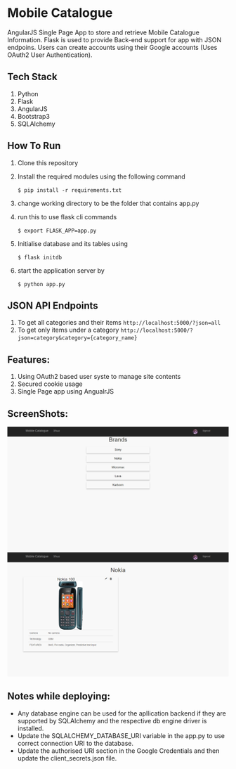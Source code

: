# Mobile Catalogue

AngularJS Single Page App to store and retrieve Mobile Catalogue Information. Flask is used to provide Back-end support for app with JSON endpoins. Users can create accounts using their Google accounts (Uses OAuth2 User Authentication).

## Tech Stack

1.  Python
1.  Flask
1.  AngularJS
1.  Bootstrap3
1.  SQLAlchemy

## How To Run

1. Clone this repository
1. Install the required modules using the following command
    
    ```
    $ pip install -r requirements.txt
    ```
1. change working directory to be the folder that contains app.py
1. run this to use flask cli commands
    
    ```
    $ export FLASK_APP=app.py
    ```
1. Initialise database and its tables using
    
    ```
    $ flask initdb
    ```
1. start the application server by
    
    ```
    $ python app.py
    ```

## JSON API Endpoints

1.  To get all categories and their items
    `http://localhost:5000/?json=all`
2.  To get only items under a category
    `http://localhost:5000/?json=category&category={category_name}`

## Features:

1.  Using OAuth2 based user syste to manage site contents
1.  Secured cookie usage
1.  Single Page app using AngualrJS

## ScreenShots:

![Home](./screenshots/after_login.png?raw=true)
![Categories](./screenshots/category_items.png?raw=true)

## Notes while deploying:

- Any database engine can be used for the apllication backend if they are supported by SQLAlchemy and the respective db engine driver is installed. 
- Update the SQLALCHEMY_DATABASE_URI variable in the app.py to use correct connection URI to the database.
- Update the authorised URI section in the Google Credentials and then update the client_secrets.json file.

